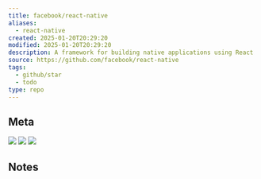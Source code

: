 ```yaml
---
title: facebook/react-native
aliases:
  - react-native
created: 2025-01-20T20:29:20
modified: 2025-01-20T20:29:20
description: A framework for building native applications using React
source: https://github.com/facebook/react-native
tags:
  - github/star
  - todo
type: repo
---
```

## Meta

![](https://img.shields.io/github/stars/facebook/react-native?style=for-the-badge&label=stars) ![](https://img.shields.io/github/repo-size/facebook/react-native?style=for-the-badge&label=size) ![](https://img.shields.io/github/created-at/facebook/react-native?style=for-the-badge&label=date)

## Notes

